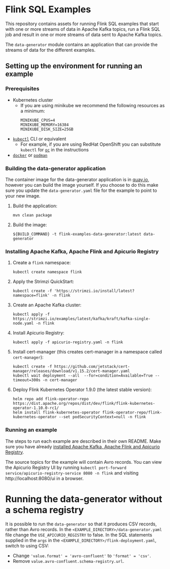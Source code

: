 # Flink SQL Examples

This repository contains assets for running Flink SQL examples that start with one or more streams of
data in Apache Kafka topics, run a Flink SQL job and result in one or more streams of data sent
to Apache Kafka topics.

The `data-generator` module contains an application that can provide the streams of data for the different examples.

## Setting up the environment for running an example

### Prerequisites

* Kubernetes cluster
  * If you are using minikube we recommend the following resources as a minimum:
     ```
     MINIKUBE_CPUS=4
     MINIKUBE_MEMORY=16384
     MINIKUBE_DISK_SIZE=25GB
     ```
* [`kubectl`](https://kubernetes.io/docs/reference/kubectl/) CLI or equivalent
  * For example, if you are using RedHat OpenShift you can substitute `kubectl` for [`oc`](https://docs.openshift.com/container-platform/4.16/cli_reference/openshift_cli/getting-started-cli.html) in the instructions
* [`docker`](https://docs.docker.com/install/) or [`podman`](https://podman.io/docs/installation)

### Building the data-generator application

The container image for the data-generator application is in [quay.io](https://quay.io/repository/streamshub/flink-examples-data-generator), however you can build the image yourself.
If you choose to do this make sure you update the `data-generator.yaml` file for the example to point to your new image.

1. Build the application:
   ```
   mvn clean package
   ```
2. Build the image:
   ```
   ${BUILD_COMMAND} -t flink-examples-data-generator:latest data-generator
   ```

### Installing Apache Kafka, Apache Flink and Apicurio Registry

1. Create a `flink` namespace:
   ```
   kubectl create namespace flink
   ```
2. Apply the Strimzi QuickStart:
   ```
   kubectl create -f 'https://strimzi.io/install/latest?namespace=flink' -n flink
   ```
3. Create an Apache Kafka cluster:
   ```
   kubectl apply -f https://strimzi.io/examples/latest/kafka/kraft/kafka-single-node.yaml -n flink 
   ```
4. Install Apicurio Registry:
   ```
   kubectl apply -f apicurio-registry.yaml -n flink
   ```
5. Install cert-manager (this creates cert-manager in a namespace called `cert-manager`):
   ```
   kubectl create -f https://github.com/jetstack/cert-manager/releases/download/v1.15.2/cert-manager.yaml
   kubectl wait deployment --all  --for=condition=Available=True --timeout=300s -n cert-manager
   ```
6. Deploy Flink Kubernetes Operator 1.9.0 (the latest stable version):
   ```
   helm repo add flink-operator-repo https://dist.apache.org/repos/dist/dev/flink/flink-kubernetes-operator-1.10.0-rc1/
   helm install flink-kubernetes-operator flink-operator-repo/flink-kubernetes-operator --set podSecurityContext=null -n flink
   ```

### Running an example

The steps to run each example are described in their own README.
Make sure you have already [installed Apache Kafka, Apache Flink and Apicurio Registry](#installing-apache-kafka-apache-flink-and-apicurio-registry).

The source topics for the example will contain Avro records.
You can view the Apicurio Registry UI by running `kubectl port-forward service/apicurio-registry-service 8080 -n flink` and visiting http://localhost:8080/ui in a browser.

# Running the data-generator without a schema registry

It is possible to run the `data-generator` so that it produces CSV records, rather than Avro records.
In the `<EXAMPLE_DIRECTORY>/data-generator.yaml` file change the `USE_APICURIO_REGISTRY` to false.
In the SQL statements supplied in the `args` in the `<EXAMPLE_DIRECTORY>/flink-deployment.yaml`, switch to using CSV:
  - Change `'value.format' = 'avro-confluent'` to `'format' = 'csv'`.
  - Remove `value.avro-confluent.schema-registry.url`.
